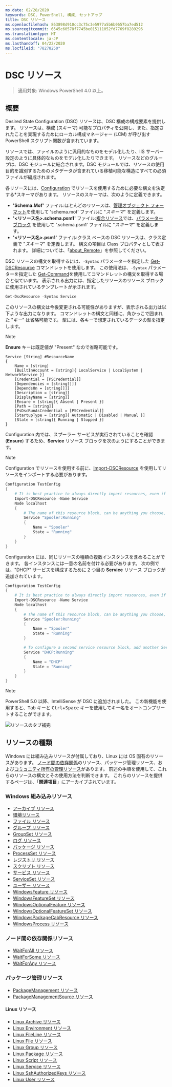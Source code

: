 ```yaml
---
ms.date: 02/28/2020
keywords: DSC, PowerShell, 構成, セットアップ
title: DSC リソース
ms.openlocfilehash: 863898d910cc3c75c3e5977a5b6b0657ba7ed512
ms.sourcegitcommit: 6545c60578f7745be015111052fd7769f8289296
ms.translationtype: HT
ms.contentlocale: ja-JP
ms.lasthandoff: 04/22/2020
ms.locfileid: "78278250"
---
```

# <a name="dsc-resources"></a>DSC リソース

> 適用対象: Windows PowerShell 4.0 以上。

## <a name="overview"></a>概要

Desired State Configuration (DSC) リソースは、DSC 構成の構成要素を提供します。 リソースは、構成 (スキーマ) 可能なプロパティを公開し、また、指定されたことを実現するためにローカル構成マネージャー (LCM) が呼び出す PowerShell スクリプト関数が含まれています。

リソースでは、ファイルのように汎用的なものをモデル化したり、IIS サーバー設定のように具体的なものをモデル化したりできます。 リソースなどのグループは、DSC モジュールに結合されます。DSC モジュールでは、リソースの使用目的を識別するためのメタデータが含まれている移植可能な構造にすべての必須ファイルが編成されます。

各リソースには、[Configuration](../configurations/configurations.md) でリソースを使用するために必要な構文を決定する*スキーマがあります。
リソースのスキーマは、次のように定義できます。

- **'Schema.Mof'** ファイル:ほとんどのリソースは、[管理オブジェクト フォーマット](/windows/desktop/wmisdk/managed-object-format--mof-)を使用して 'schema.mof' ファイルに "_スキーマ_" を定義します。
- **'\<リソース名\>.schema.psm1'** ファイル:[複合リソース](../configurations/compositeConfigs.md)では、[パラメーター ブロック](/powershell/module/microsoft.powershell.core/about/about_functions?view=powershell-6#functions-with-parameters) を使用して '<ResourceName>.schema.psm1' ファイルに "*スキーマ*" を定義します。
- **'\<リソース名\>.psm1'** ファイル:クラス ベースの DSC リソースは、クラス定義で "_スキーマ_" を定義します。 構文の項目は Class プロパティとして表されます。 詳細については、「[about_Remote](/powershell/module/psdesiredstateconfiguration/about/about_classes_and_dsc)」を参照してください。

DSC リソースの構文を取得するには、`-Syntax` パラメーターを指定した [Get-DSCResource](/powershell/module/PSDesiredStateConfiguration/Get-DscResource) コマンドレットを使用します。 この使用法は、`-Syntax` パラメーターを指定した [Get-Command](/powershell/module/microsoft.powershell.core/get-command)を使用してコマンドレットの構文を取得する場合と似ています。 表示される出力には、指定したリソースのリソース ブロックに使用されているテンプレートが示されます。

```powershell
Get-DscResource -Syntax Service
```

このリソースの構文は今後変更される可能性がありますが、表示される出力は以下ような出力になります。 コマンドレットの構文と同様に、角かっこで囲まれた "_キー_" は省略可能です。 型には、各キーで想定されているデータの型を指定します。

> [!NOTE]
> **Ensure** キーは既定値が "Present" なので省略可能です。

```output
Service [String] #ResourceName
{
    Name = [string]
    [BuiltInAccount = [string]{ LocalService | LocalSystem | NetworkService }]
    [Credential = [PSCredential]]
    [Dependencies = [string[]]]
    [DependsOn = [string[]]]
    [Description = [string]]
    [DisplayName = [string]]
    [Ensure = [string]{ Absent | Present }]
    [Path = [string]]
    [PsDscRunAsCredential = [PSCredential]]
    [StartupType = [string]{ Automatic | Disabled | Manual }]
    [State = [string]{ Running | Stopped }]
}
```

Configuration 内では、スプーラー サービスが実行されていることを確認 (**Ensure**) するため、**Service** リソース ブロックを次のようにすることができます。

> [!NOTE]
> Configuration でリソースを使用する前に、[Import-DSCResource](../configurations/import-dscresource.md) を使用してリソースをインポートする必要があります。

```powershell
Configuration TestConfig
{
    # It is best practice to always directly import resources, even if the resource is a built-in resource.
    Import-DSCResource -Name Service
    Node localhost
    {
        # The name of this resource block, can be anything you choose, as long as it is of type [String] as indicated by the schema.
        Service "Spooler:Running"
        {
            Name = "Spooler"
            State = "Running"
        }
    }
}
```

Configuration には、同じリソースの種類の複数インスタンスを含めることができます。 各インスタンスには一意の名前を付ける必要があります。 次の例では、"DHCP" サービスを構成するために 2 つ目の **Service** リソース ブロックが追加されています。

```powershell
Configuration TestConfig
{
    # It is best practice to always directly import resources, even if the resource is a built-in resource.
    Import-DSCResource -Name Service
    Node localhost
    {
        # The name of this resource block, can be anything you choose, as long as it is of type [String] as indicated by the schema.
        Service "Spooler:Running"
        {
            Name = "Spooler"
            State = "Running"
        }

        # To configure a second service resource block, add another Service resource block and use a unique name.
        Service "DHCP:Running"
        {
            Name = "DHCP"
            State = "Running"
        }
    }
}
```

> [!NOTE]
> PowerShell 5.0 以降、IntelliSense が DSC に追加されました。 この新機能を使用すると、<kbd>Tab</kbd> キーと <kbd>Ctrl</kbd>+<kbd>Space</kbd> キーを使用してキー名をオートコンプリートすることができます。

![リソースのタブ補完](media/resources/resource-tabcompletion.png)

## <a name="types-of-resources"></a>リソースの種類

Windows には組み込みリソースが付属しており、Linux には OS 固有のリソースがあります。 [ノード間の依存関係](../configurations/crossNodeDependencies.md)のリソース、パッケージ管理リソース、および[コミュニティ所有の管理リソース](https://github.com/dsccommunity)があります。 前述の手順を使用して、これらのリソースの構文とその使用方法を判断できます。 これらのリソースを提供するページは、「**関連項目**」にアーカイブされています。

### <a name="windows-built-in-resources"></a>Windows 組み込みリソース

- [アーカイブ リソース](../reference/resources/windows/archiveResource.md)
- [環境リソース](../reference/resources/windows/environmentResource.md)
- [ファイル リソース](../reference/resources/windows/fileResource.md)
- [グループ リソース](../reference/resources/windows/groupResource.md)
- [GroupSet リソース](../reference/resources/windows/groupSetResource.md)
- [ログ リソース](../reference/resources/windows/logResource.md)
- [パッケージ リソース](../reference/resources/windows/packageResource.md)
- [ProcessSet リソース](../reference/resources/windows/ProcessSetResource.md)
- [レジストリ リソース](../reference/resources/windows/registryResource.md)
- [スクリプト リソース](../reference/resources/windows/scriptResource.md)
- [サービス リソース](../reference/resources/windows/serviceResource.md)
- [ServiceSet リソース](../reference/resources/windows/serviceSetResource.md)
- [ユーザー リソース](../reference/resources/windows/userResource.md)
- [WindowsFeature リソース](../reference/resources/windows/windowsFeatureResource.md)
- [WindowsFeatureSet リソース](../reference/resources/windows/windowsFeatureSetResource.md)
- [WindowsOptionalFeature リソース](../reference/resources/windows/windowsOptionalFeatureResource.md)
- [WindowsOptionalFeatureSet リソース](../reference/resources/windows/windowsOptionalFeatureSetResource.md)
- [WindowsPackageCabResource リソース](../reference/resources/windows/windowsPackageCabResource.md)
- [WindowsProcess リソース](../reference/resources/windows/windowsProcessResource.md)

### <a name="cross-node-dependency-resources"></a>ノード間の依存関係リソース

- [WaitForAll リソース](../reference/resources/windows/waitForAllResource.md)
- [WaitForSome リソース](../reference/resources/windows/waitForSomeResource.md)
- [WaitForAny リソース](../reference/resources/windows/waitForAnyResource.md)

### <a name="package-management-resources"></a>パッケージ管理リソース

- [PackageManagement リソース](../reference/resources/packagemanagement/PackageManagementDscResource.md)
- [PackageManagementSource リソース](../reference/resources/packagemanagement/PackageManagementSourceDscResource.md)

#### <a name="linux-resources"></a>Linux リソース

- [Linux Archive リソース](../reference/resources/linux/lnxArchiveResource.md)
- [Linux Environment リソース](../reference/resources/linux/lnxEnvironmentResource.md)
- [Linux FileLine リソース](../reference/resources/linux/lnxFileLineResource.md)
- [Linux File リソース](../reference/resources/linux/lnxFileResource.md)
- [Linux Group リソース](../reference/resources/linux/lnxGroupResource.md)
- [Linux Package リソース](../reference/resources/linux/lnxPackageResource.md)
- [Linux Script リソース](../reference/resources/linux/lnxScriptResource.md)
- [Linux Service リソース](../reference/resources/linux/lnxServiceResource.md)
- [Linux SshAuthorizedKeys リソース](../reference/resources/linux/lnxSshAuthorizedKeysResource.md)
- [Linux User リソース](../reference/resources/linux/lnxUserResource.md)
